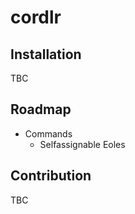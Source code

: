 # cordlr

## Installation
TBC

## Roadmap

* Commands
  * Selfassignable Eoles


## Contribution
TBC
